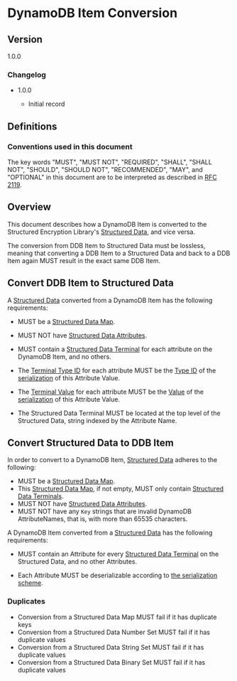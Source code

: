 [//]: # "Copyright Amazon.com Inc. or its affiliates. All Rights Reserved."
[//]: # "SPDX-License-Identifier: CC-BY-SA-4.0"

# DynamoDB Item Conversion

## Version

1.0.0

### Changelog

- 1.0.0

  - Initial record

## Definitions

### Conventions used in this document

The key words "MUST", "MUST NOT", "REQUIRED", "SHALL", "SHALL NOT", "SHOULD", "SHOULD NOT", "RECOMMENDED", "MAY", and "OPTIONAL"
in this document are to be interpreted as described in [RFC 2119](https://tools.ietf.org/html/rfc2119).

## Overview

This document describes how a DynamoDB Item is converted
to the Structured Encryption Library's [Structured Data](../structured-encryption/structures.md#structured-data),
and vice versa.

The conversion from DDB Item to Structured Data must be lossless,
meaning that converting a DDB Item to
a Structured Data and back to a DDB Item again
MUST result in the exact same DDB Item.

## Convert DDB Item to Structured Data

A [Structured Data](../structured-encryption/structures.md#structured-data)
converted from a DynamoDB Item has the following requirements:
- MUST be a [Structured Data Map](../structured-encryption/structures.md#structured-data-map).
- MUST NOT have [Structured Data Attributes](../structured-encryption/structures.md#structured-data-attributes).
- MUST contain a [Structured Data Terminal](../structured-encryption/structures.md#structured-data-terminal)
  for each attribute on the DynamoDB Item, and no others.

- The [Terminal Type ID](../structured-encryption/structures.md#terminal-type-id) for each attribute MUST
  be the [Type ID](./ddb-attribute-serialization.md#type-id) of the [serialization](./ddb-attribute-serialization.md) of this Attribute Value.
- The [Terminal Value](../structured-encryption/structures.md#terminal-value) for each attribute MUST
  be the [Value](./ddb-attribute-serialization.md#type-id) of the [serialization](./ddb-attribute-serialization.md) of this Attribute Value.
- The Structured Data Terminal MUST be located at the top level of the Structured Data,
  string indexed by the Attribute Name.

## Convert Structured Data to DDB Item

In order to convert to a DynamoDB Item,
[Structured Data](../structured-encryption/structures.md#structured-data)
adheres to the following:
- MUST be a [Structured Data Map](../structured-encryption/structures.md#structured-data-map).
- This [Structured Data Map](../structured-encryption/structures.md#structured-data-map),
  if not empty,
  MUST only contain [Structured Data Terminals](../structured-encryption/structures.md#structured-data-terminal).
- MUST NOT have [Structured Data Attributes](../structured-encryption/structures.md#structured-data-attributes).
- MUST NOT have any `Key` strings that are invalid DynamoDB AttributeNames, that is, with more than 65535 characters.

A DynamoDB Item converted from a
[Structured Data](../structured-encryption/structures.md#structured-data)
has the following requirements:
- MUST contain an Attribute for every [Structured Data Terminal](../structured-encryption/structures.md#structured-data-terminal)
  on the Structured Data, and no other Attributes.

- Each Attribute MUST be deserializable
    according to [the serialization scheme](./ddb-attribute-serialization.md#value).

### Duplicates

- Conversion from a Structured Data Map MUST fail if it has duplicate keys
- Conversion from a Structured Data Number Set MUST fail if it has duplicate values
- Conversion from a Structured Data String Set MUST fail if it has duplicate values
- Conversion from a Structured Data Binary Set MUST fail if it has duplicate values